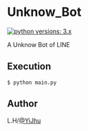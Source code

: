 # Unknow_Bot
 
[![python versions: 3.x](https://img.shields.io/badge/python-3.x-green.svg "Supported python versions: 3.x")](https://www.python.org/downloads/)

 A Unknow Bot of LINE

## Execution

```
$ python main.py
```

## Author

L.H/[@YiJhu](https://github.com/YiJhu)